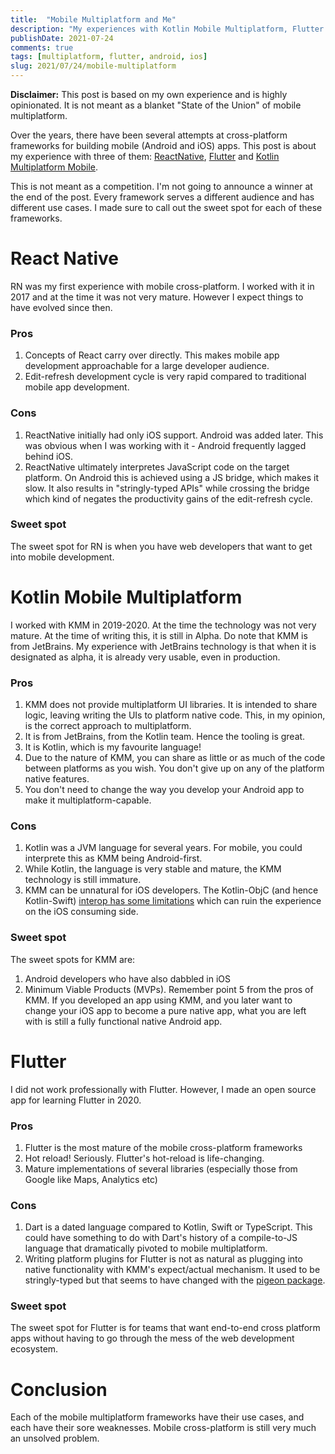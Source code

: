 ```yaml
---
title:  "Mobile Multiplatform and Me"
description: "My experiences with Kotlin Mobile Multiplatform, Flutter and ReactNative"
publishDate: 2021-07-24
comments: true
tags: [multiplatform, flutter, android, ios]
slug: 2021/07/24/mobile-multiplatform
---
```


**Disclaimer:** This post is based on my own experience and is highly opinionated. It is not meant as a blanket "State of the Union" of mobile multiplatform.

Over the years, there have been several attempts at cross-platform frameworks for building mobile (Android and iOS) apps. This post is about my experience with three of them: [ReactNative](https://reactnative.dev/), [Flutter](https://flutter.dev/) and [Kotlin Multiplatform Mobile](https://kotlinlang.org/lp/mobile/).

This is not meant as a competition. I'm not going to announce a winner at the end of the post. Every framework serves a different audience and has different use cases. I made sure to call out the sweet spot for each of these frameworks.

# React Native

RN was my first experience with mobile cross-platform. I worked with it in 2017 and at the time it was not very mature. However I expect things to have evolved since then.

### Pros

1. Concepts of React carry over directly. This makes mobile app development approachable for a large developer audience.
1. Edit-refresh development cycle is very rapid compared to traditional mobile app development.

### Cons

1. ReactNative initially had only iOS support. Android was added later. This was obvious when I was working with it - Android frequently lagged behind iOS.
1. ReactNative ultimately interpretes JavaScript code on the target platform. On Android this is achieved using a JS bridge, which makes it slow. It also results in "stringly-typed APIs" while crossing the bridge which kind of negates the productivity gains of the edit-refresh cycle.

### Sweet spot

The sweet spot for RN is when you have web developers that want to get into mobile development.

# Kotlin Mobile Multiplatform

I worked with KMM in 2019-2020. At the time the technology was not very mature. At the time of writing this, it is still in Alpha. Do note that KMM is from JetBrains. My experience with JetBrains technology is that when it is designated as alpha, it is already very usable, even in production.

### Pros

1. KMM does not provide multiplatform UI libraries. It is intended to share logic, leaving writing the UIs to platform native code. This, in my opinion, is the correct approach to multiplatform.
1. It is from JetBrains, from the Kotlin team. Hence the tooling is great.
1. It is Kotlin, which is my favourite language!
1. Due to the nature of KMM, you can share as little or as much of the code between platforms as you wish. You don't give up on any of the platform native features.
1. You don't need to change the way you develop your Android app to make it multiplatform-capable.

### Cons

1. Kotlin was a JVM language for several years. For mobile, you could interprete this as KMM being Android-first.
1. While Kotlin, the language is very stable and mature, the KMM technology is still immature.
1. KMM can be unnatural for iOS developers. The Kotlin-ObjC (and hence Kotlin-Swift) [interop has some limitations](https://www.reddit.com/r/Kotlin/comments/odau0p/marrying_kmm_and_swift_with_sourcery/h4056dq?utm_source=share&utm_medium=web2x&context=3) which can ruin the experience on the iOS consuming side.

### Sweet spot

The sweet spots for KMM are:

1. Android developers who have also dabbled in iOS
1. Minimum Viable Products (MVPs). Remember point 5 from the pros of KMM. If you developed an app using KMM, and you later want to change your iOS app to become a pure native app, what you are left with is still a fully functional native Android app.

# Flutter

I did not work professionally with Flutter. However, I made an open source app for learning Flutter in 2020.

### Pros

1. Flutter is the most mature of the mobile cross-platform frameworks
1. Hot reload! Seriously. Flutter's hot-reload is life-changing.
1. Mature implementations of several libraries (especially those from Google like Maps, Analytics etc)

### Cons

1. Dart is a dated language compared to Kotlin, Swift or TypeScript. This could have something to do with Dart's history of a compile-to-JS language that dramatically pivoted to mobile multiplatform.
1. Writing platform plugins for Flutter is not as natural as plugging into native functionality with KMM's expect/actual mechanism. It used to be stringly-typed but that seems to have changed with the [pigeon package](https://pub.dev/packages/pigeon).

### Sweet spot

The sweet spot for Flutter is for teams that want end-to-end cross platform apps without having to go through the mess of the web development ecosystem.

# Conclusion

Each of the mobile multiplatform frameworks have their use cases, and each have their sore weaknesses. Mobile cross-platform is still very much an unsolved problem.